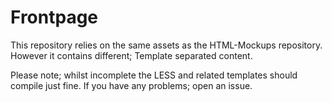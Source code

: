 Frontpage
=========

This repository relies on the same assets as the HTML-Mockups repository. However it contains different; Template separated content.

Please note; whilst incomplete the LESS and related templates should compile just fine. If you have any problems; open an issue.
